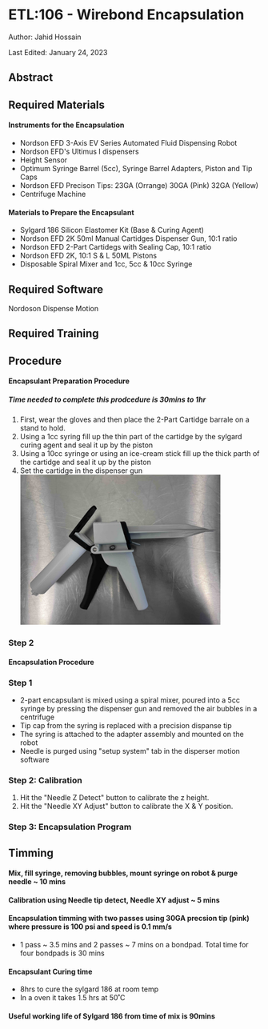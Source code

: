 # ETL:106 - Wirebond Encapsulation

Author: Jahid Hossain

Last Edited: January 24, 2023

## Abstract

## Required Materials
  #### Instruments for the Encapsulation
   - Nordson EFD 3-Axis EV Series Automated Fluid Dispensing Robot
   - Nordson EFD's Ultimus I dispensers
   - Height Sensor 
   - Optimum Syringe Barrel (5cc), Syringe Barrel Adapters, Piston and Tip Caps 
   - Nordson EFD Precison Tips: 23GA (Orrange) 30GA (Pink) 32GA (Yellow)
   - Centrifuge Machine
  
  #### Materials to Prepare the Encapsulant
   - Sylgard 186 Silicon Elastomer Kit (Base & Curing Agent)
   - Nordson EFD 2K 50ml Manual Cartidges Dispenser Gun, 10:1 ratio
   - Nordson EFD 2-Part Cartidegs with Sealing Cap, 10:1 ratio
   - Nordson EFD 2K, 10:1 S & L 50ML Pistons
   - Disposable Spiral Mixer and 1cc, 5cc & 10cc Syringe

## Required Software

Nordoson Dispense Motion


## Required Training


## Procedure

#### Encapsulant Preparation Procedure
##### Time needed to complete this prodcedure is 30mins to 1hr
 1. First, wear the gloves and then place the 2-Part Cartidge barrale on a stand to hold. 
 2.  Using a 1cc syring fill up the thin part of the cartidge by the sylgard curing agent and seal it up by the piston
 3.  Using a 10cc syringe or using an ice-cream stick fill up the thick parth of the cartidge and seal it up by the piston
 4.  Set the cartidge in the dispenser gun                                                                                                              <img src="https://github.com/jhosain/Lab-Instructions/blob/patch-1/sop/ETL/106_materials/images/dispenser_gun.jpeg" width="400px">
 
 
### Step 2
#### Encapsulation Procedure
### Step 1

 - 2-part encapsulant is mixed using a spiral mixer, poured into a 5cc syringe by pressing the dispenser gun and removed the air bubbles in a centrifuge
 - Tip cap from the syring is replaced with a precision dispanse tip
 - The syring is attached to the adapter assembly and mounted on the robot
 - Needle is purged using "setup system" tab in the disperser motion software
 
 ### Step 2: Calibration
  
  1. Hit the "Needle Z Detect" button to calibrate the z height. 
  2. Hit the "Needle XY Adjust" button to calibrate the X & Y position. 
  
  ### Step 3: Encapsulation Program
  
  ## Timming
   
  #### Mix, fill syringe, removing bubbles, mount syringe on robot & purge needle ~ 10 mins
  #### Calibration using Needle tip detect, Needle XY adjust ~ 5 mins
  #### Encapsulation timming with two passes using 30GA precsion tip (pink) where pressure is 100 psi and speed is 0.1 mm/s
  - 1 pass ~ 3.5 mins and 2 passes ~ 7 mins on a bondpad. Total time for four bondpads is 30 mins
  #### Encapsulant Curing time
  - 8hrs to cure the sylgard 186 at room temp
  - In a oven it takes 1.5 hrs at 50˚C  
  #### Useful working life of Sylgard 186 from time of mix is 90mins
